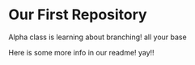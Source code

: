 # Our First Repository

Alpha class is learning about branching!
all your base

Here is some more info in our readme! yay!!
